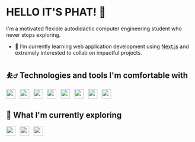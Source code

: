 
# HELLO IT'S PHAT! 👋

<!--
**PhattOZ/PhattOZ** is a ✨ _special_ ✨ repository because its `README.md` (this file) appears on your GitHub profile.

Here are some ideas to get you started:

- 🔭 I’m currently working on ...
- 🌱 I’m currently learning ...
- 👯 I’m looking to collaborate on ...
- 🤔 I’m looking for help with ...
- 💬 Ask me about ...
- 📫 How to reach me: ...
- 😄 Pronouns: ...
- ⚡ Fun fact: ...
-->

I'm a motivated flexible autodidactic computer engineering student who never stops exploring.

- 🌱 I’m currently learning web application development using [Next.js](https://github.com/vercel/next.js/) and extremely interested to collab on impactful projects.

## ⛹️‍♂️ Technologies and tools I'm comfortable with
<img src='https://img.shields.io/badge/-HTML5-282c34?logo=html5' height=25> &nbsp;
<img src='https://img.shields.io/badge/-CSS3-282c34?logo=css3&logoColor=264de4' height=25> &nbsp;
<img src='https://img.shields.io/badge/-JavaScript-282c34?logo=javascript' height=25> &nbsp;
<img src='https://img.shields.io/badge/-MDN Web Docs-282c34?logo=mdnwebdocs' height=25> &nbsp;
<img src='https://img.shields.io/badge/-Tailwind CSS-282c34?logo=tailwindcss' height=25> &nbsp;
<img src='https://img.shields.io/badge/-Node.js-282c34?logo=node.js' height=25> &nbsp;
<img src='https://img.shields.io/badge/-React-282c34?logo=react' height=25> &nbsp;
<img src='https://img.shields.io/badge/-Next.js-282c34?logo=next.js&logoColor=ebecf0' height=25>

## 🤿 What I'm currently exploring
<img src='https://img.shields.io/badge/-Vue.js-282c34?logo=vue.js' height=25> &nbsp;
<img src='https://img.shields.io/badge/-Nuxt.js-282c34?logo=nuxt.js&logoColor=41b883' height=25> &nbsp;
<img src='https://img.shields.io/badge/-Azure AD-282c34?logo=microsoftazure&logoColor=007FFF' height=25> &nbsp;
